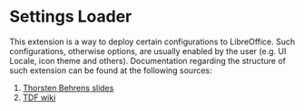 # Settings Loader

This extension is a way to deploy certain configurations to LibreOffice. Such configurations, otherwise options, are usually enabled by the user (e.g. UI Locale, icon theme and others).
Documentation regarding the structure of such extension can be found at the following sources:
1. [Thorsten Behrens slides](http://www.linuxtag.org/2012/fileadmin/www.linuxtag.org/slides/Thorsten%20Behrens%20-%20LibreOffice%20configuration%20management%20-%20Tools_%20approaches%20and%20best%20practices.p331.pdf)
2. [TDF wiki](https://wiki.documentfoundation.org/images/b/b0/LibreOffice_config_extension_writing.pdf)
